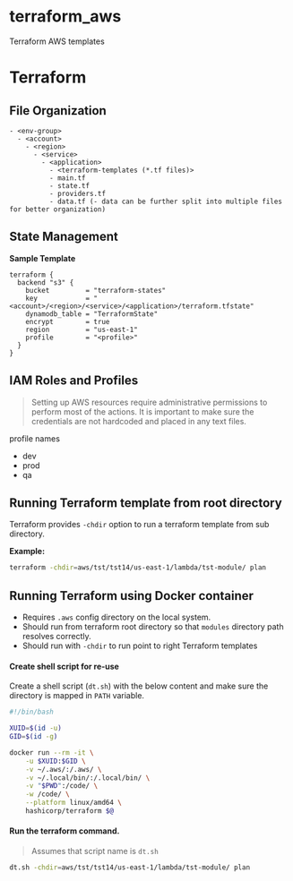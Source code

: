 # terraform_aws
Terraform AWS templates

# Terraform

## File Organization

```
- <env-group>
  - <account>
    - <region>
      - <service>
        - <application>
          - <terraform-templates (*.tf files)>
          - main.tf
          - state.tf
          - providers.tf
          - data.tf (- data can be further split into multiple files for better organization)
```


## State Management

**Sample Template**

```hcl
terraform {
  backend "s3" {
    bucket         = "terraform-states"
    key            = "<account>/<region>/<service>/<application>/terraform.tfstate"
    dynamodb_table = "TerraformState"
    encrypt        = true
    region         = "us-east-1"
    profile        = "<profile>"
  }
}
```


## IAM Roles and Profiles

 > Setting up AWS resources require administrative permissions to perform most of the actions. It 
 > is important to make sure the credentials are not hardcoded and placed in any text files.

profile names

 - dev
 - prod
 - qa

## Running Terraform template from root directory

Terraform provides `-chdir` option to run a terraform template from sub directory.

**Example:**

```bash
terraform -chdir=aws/tst/tst14/us-east-1/lambda/tst-module/ plan
```

## Running Terraform using Docker container

 - Requires `.aws` config directory on the local system.
 - Should run from terraform root directory so that `modules` directory path resolves correctly.
 - Should run with `-chdir` to run point to right Terraform templates

#### Create shell script for re-use
Create a shell script (`dt.sh`) with the below content and make sure the directory is mapped in `PATH` variable.

```bash
#!/bin/bash

XUID=$(id -u)
GID=$(id -g)

docker run --rm -it \
    -u $XUID:$GID \
    -v ~/.aws/:/.aws/ \
    -v ~/.local/bin/:/.local/bin/ \
    -v "$PWD":/code/ \
    -w /code/ \
    --platform linux/amd64 \
    hashicorp/terraform $@
```

#### Run the terraform command.

> Assumes that script name is `dt.sh`

```bash
dt.sh -chdir=aws/tst/tst14/us-east-1/lambda/tst-module/ plan
```
